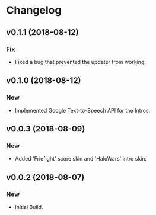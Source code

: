 # Changelog


## v0.1.1 (2018-08-12)

### Fix

* Fixed a bug that prevented the updater from working.


## v0.1.0 (2018-08-12)

### New

* Implemented Google Text-to-Speech API for the Intros.


## v0.0.3 (2018-08-09)

### New

* Added 'Friefight' score skin and 'HaloWars' intro skin.


## v0.0.2 (2018-08-07)

### New

* Initial Build.


